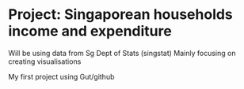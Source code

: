 # Project: Singaporean households income and expenditure
Will be using data from Sg Dept of Stats (singstat)
Mainly focusing on creating visualisations

My first project using Gut/github
